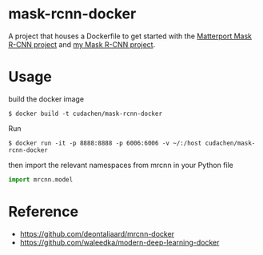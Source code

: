 # mask-rcnn-docker
A project that houses a Dockerfile to get started with the [Matterport Mask R-CNN project](https://github.com/matterport/Mask_RCNN)
 and [my Mask R-CNN project](https://github.com/Cuda-Chen/Mask_RCNN).

# Usage
build the docker image
```
$ docker build -t cudachen/mask-rcnn-docker
```

 Run
```
$ docker run -it -p 8888:8888 -p 6006:6006 -v ~/:/host cudachen/mask-rcnn-docker
```

then import the relevant namespaces from mrcnn in your Python file
```python
import mrcnn.model
```

# Reference
- https://github.com/deontaljaard/mrcnn-docker
- https://github.com/waleedka/modern-deep-learning-docker

